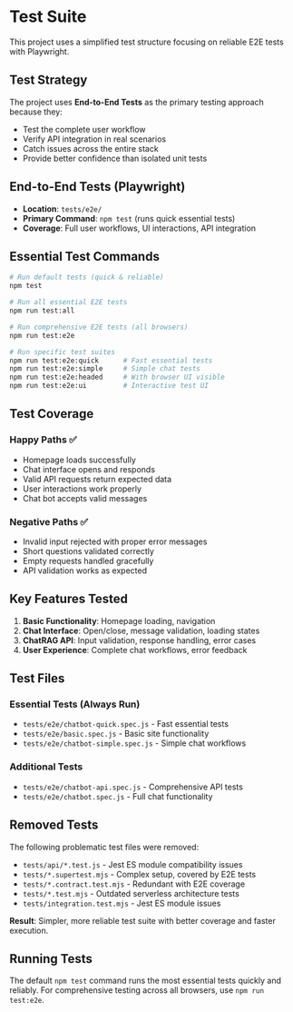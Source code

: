 # Test Suite

This project uses a simplified test structure focusing on reliable E2E tests with Playwright.

## Test Strategy

The project uses **End-to-End Tests** as the primary testing approach because they:

- Test the complete user workflow
- Verify API integration in real scenarios
- Catch issues across the entire stack
- Provide better confidence than isolated unit tests

## End-to-End Tests (Playwright)

- **Location**: `tests/e2e/`
- **Primary Command**: `npm test` (runs quick essential tests)
- **Coverage**: Full user workflows, UI interactions, API integration

## Essential Test Commands

```bash
# Run default tests (quick & reliable)
npm test

# Run all essential E2E tests
npm run test:all

# Run comprehensive E2E tests (all browsers)
npm run test:e2e

# Run specific test suites
npm run test:e2e:quick      # Fast essential tests
npm run test:e2e:simple     # Simple chat tests
npm run test:e2e:headed     # With browser UI visible
npm run test:e2e:ui         # Interactive test UI
```

## Test Coverage

### Happy Paths ✅

- Homepage loads successfully
- Chat interface opens and responds
- Valid API requests return expected data
- User interactions work properly
- Chat bot accepts valid messages

### Negative Paths ✅

- Invalid input rejected with proper error messages
- Short questions validated correctly
- Empty requests handled gracefully
- API validation works as expected

## Key Features Tested

1. **Basic Functionality**: Homepage loading, navigation
2. **Chat Interface**: Open/close, message validation, loading states
3. **ChatRAG API**: Input validation, response handling, error cases
4. **User Experience**: Complete chat workflows, error feedback

## Test Files

### Essential Tests (Always Run)

- `tests/e2e/chatbot-quick.spec.js` - Fast essential tests
- `tests/e2e/basic.spec.js` - Basic site functionality
- `tests/e2e/chatbot-simple.spec.js` - Simple chat workflows

### Additional Tests

- `tests/e2e/chatbot-api.spec.js` - Comprehensive API tests
- `tests/e2e/chatbot.spec.js` - Full chat functionality

## Removed Tests

The following problematic test files were removed:

- `tests/api/*.test.js` - Jest ES module compatibility issues
- `tests/*.supertest.mjs` - Complex setup, covered by E2E tests
- `tests/*.contract.test.mjs` - Redundant with E2E coverage
- `tests/*.test.mjs` - Outdated serverless architecture tests
- `tests/integration.test.mjs` - Jest ES module issues

**Result**: Simpler, more reliable test suite with better coverage and faster execution.

## Running Tests

The default `npm test` command runs the most essential tests quickly and reliably. For comprehensive testing across all browsers, use `npm run test:e2e`.
